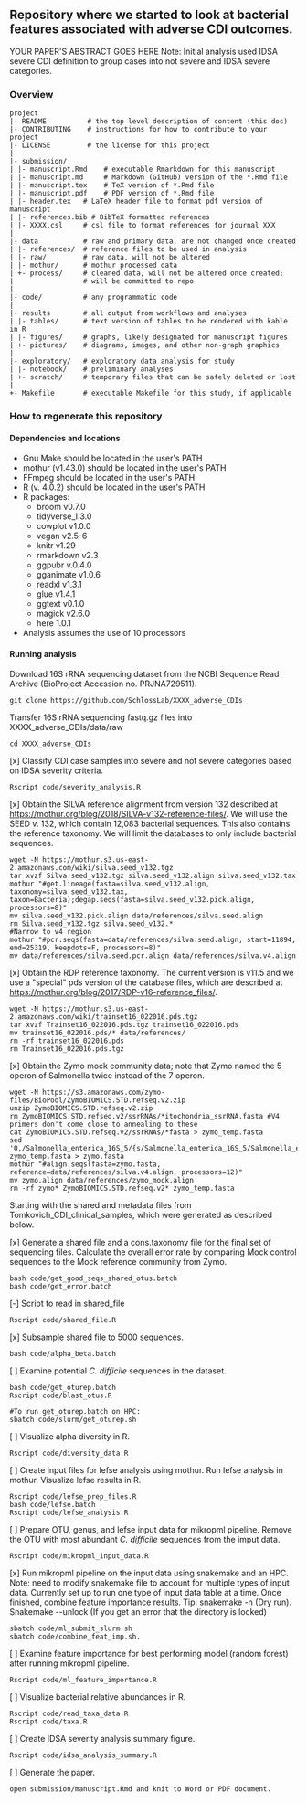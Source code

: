 
## Repository where we started to look at bacterial features associated with adverse CDI outcomes.

YOUR PAPER'S ABSTRACT GOES HERE
Note: Initial analysis used IDSA severe CDI definition to group cases into not severe and IDSA severe categories.

### Overview

	project
	|- README          # the top level description of content (this doc)
	|- CONTRIBUTING    # instructions for how to contribute to your project
	|- LICENSE         # the license for this project
	|
	|- submission/
	| |- manuscript.Rmd    # executable Rmarkdown for this manuscript
	| |- manuscript.md     # Markdown (GitHub) version of the *.Rmd file
	| |- manuscript.tex    # TeX version of *.Rmd file
	| |- manuscript.pdf    # PDF version of *.Rmd file
	| |- header.tex   # LaTeX header file to format pdf version of manuscript
	| |- references.bib # BibTeX formatted references
	| |- XXXX.csl     # csl file to format references for journal XXX
	|
	|- data           # raw and primary data, are not changed once created
	| |- references/  # reference files to be used in analysis
	| |- raw/         # raw data, will not be altered
	| |- mothur/      # mothur processed data
	| +- process/     # cleaned data, will not be altered once created;
	|                 # will be committed to repo
	|
	|- code/          # any programmatic code
	|
	|- results        # all output from workflows and analyses
	| |- tables/      # text version of tables to be rendered with kable in R
	| |- figures/     # graphs, likely designated for manuscript figures
	| +- pictures/    # diagrams, images, and other non-graph graphics
	|
	|- exploratory/   # exploratory data analysis for study
	| |- notebook/    # preliminary analyses
	| +- scratch/     # temporary files that can be safely deleted or lost
	|
	+- Makefile       # executable Makefile for this study, if applicable


### How to regenerate this repository

#### Dependencies and locations
* Gnu Make should be located in the user's PATH
* mothur (v1.43.0) should be located in the user's PATH
* FFmpeg should be located in the user's PATH
* R (v. 4.0.2) should be located in the user's PATH
* R packages:
    * broom v0.7.0
    * tidyverse_1.3.0
    * cowplot v1.0.0
    * vegan v2.5-6
    * knitr v1.29
    * rmarkdown v2.3
    * ggpubr v.0.4.0
    * gganimate v1.0.6
    * readxl v1.3.1
    * glue v1.4.1
    * ggtext v0.1.0
	 * magick v2.6.0
	 * here 1.0.1
* Analysis assumes the use of 10 processors

#### Running analysis

Download 16S rRNA sequencing dataset from the NCBI Sequence Read Archive (BioProject Accession no. PRJNA729511).
```
git clone https://github.com/SchlossLab/XXXX_adverse_CDIs
```

Transfer 16S rRNA sequencing fastq.gz files into XXXX_adverse_CDIs/data/raw
```
cd XXXX_adverse_CDIs
```

[x] Classify CDI case samples into severe and not severe categories based on IDSA severity criteria.
```
Rscript code/severity_analysis.R
```

[x] Obtain the SILVA reference alignment from version 132 described at https://mothur.org/blog/2018/SILVA-v132-reference-files/. We will use the SEED v. 132, which contain 12,083 bacterial sequences. This also contains the reference taxonomy. We will limit the databases to only include bacterial sequences.
```
wget -N https://mothur.s3.us-east-2.amazonaws.com/wiki/silva.seed_v132.tgz
tar xvzf Silva.seed_v132.tgz silva.seed_v132.align silva.seed_v132.tax
mothur "#get.lineage(fasta=silva.seed_v132.align, taxonomy=silva.seed_v132.tax, taxon=Bacteria);degap.seqs(fasta=silva.seed_v132.pick.align, processors=8)"
mv silva.seed_v132.pick.align data/references/silva.seed.align
rm Silva.seed_v132.tgz silva.seed_v132.*
#Narrow to v4 region
mothur "#pcr.seqs(fasta=data/references/silva.seed.align, start=11894, end=25319, keepdots=F, processors=8)"
mv data/references/silva.seed.pcr.align data/references/silva.v4.align
```
[x] Obtain the RDP reference taxonomy. The current version is v11.5 and we use a "special" pds version of the database files, which are described at https://mothur.org/blog/2017/RDP-v16-reference_files/.
```
wget -N https://mothur.s3.us-east-2.amazonaws.com/wiki/trainset16_022016.pds.tgz
tar xvzf Trainset16_022016.pds.tgz trainset16_022016.pds
mv trainset16_022016.pds/* data/references/
rm -rf trainset16_022016.pds
rm Trainset16_022016.pds.tgz
```
[x] Obtain the Zymo mock community data; note that Zymo named the 5 operon of Salmonella twice instead of the 7 operon.
```
wget -N https://s3.amazonaws.com/zymo-files/BioPool/ZymoBIOMICS.STD.refseq.v2.zip
unzip ZymoBIOMICS.STD.refseq.v2.zip
rm ZymoBIOMICS.STD.refseq.v2/ssrRNAs/*itochondria_ssrRNA.fasta #V4 primers don't come close to annealing to these
cat ZymoBIOMICS.STD.refseq.v2/ssrRNAs/*fasta > zymo_temp.fasta
sed '0,/Salmonella_enterica_16S_5/{s/Salmonella_enterica_16S_5/Salmonella_enterica_16S_7/}' zymo_temp.fasta > zymo.fasta
mothur "#align.seqs(fasta=zymo.fasta, reference=data/references/silva.v4.align, processors=12)"
mv zymo.align data/references/zymo_mock.align
rm -rf zymo* ZymoBIOMICS.STD.refseq.v2* zymo_temp.fasta
```

Starting with the shared and metadata files from Tomkovich_CDI_clinical_samples, which were generated as described below.

[x] Generate a shared file and a cons.taxonomy file for the final set of sequencing files. Calculate the overall error rate by comparing Mock control sequences to the Mock reference community from Zymo.
```
bash code/get_good_seqs_shared_otus.batch
bash code/get_error.batch

```
[-] Script to read in shared_file
```
Rscript code/shared_file.R
```
[x] Subsample shared file to 5000 sequences.
```
bash code/alpha_beta.batch
```
[ ] Examine potential *C. difficile* sequences in the dataset.
```
bash code/get_oturep.batch
Rscript code/blast_otus.R

#To run get_oturep.batch on HPC:
sbatch code/slurm/get_oturep.sh
```
[ ] Visualize alpha diversity in R.
```
Rscript code/diversity_data.R
```
[ ] Create input files for lefse analysis using mothur. Run lefse analysis in mothur. Visualize lefse results in R.
```
Rscript code/lefse_prep_files.R
bash code/lefse.batch
Rscript code/lefse_analysis.R
```
[ ] Prepare OTU, genus, and lefse input data for mikropml pipeline. Remove the OTU with most abundant *C. difficile* sequences from the imput data.
```
Rscript code/mikropml_input_data.R
```
[x] Run mikropml pipeline on the input data using snakemake and an HPC.
Note: need to modify snakemake file to account for multiple types of input data. Currently set up to run one type of input data table at a time. Once finished, combine feature importance results.
Tip: snakemake -n (Dry run). Snakemake --unlock (If you get an error that the directory is locked)
```
sbatch code/ml_submit_slurm.sh
sbatch code/combine_feat_imp.sh.
```
[ ] Examine feature importance for best performing model (random forest) after running mikropml pipeline.
```
Rscript code/ml_feature_importance.R
```
[ ] Visualize bacterial relative abundances in R.
```
Rscript code/read_taxa_data.R
Rscript code/taxa.R
```
[ ] Create IDSA severity analysis summary figure.
```
Rscript code/idsa_analysis_summary.R
```

[ ] Generate the paper.
```
open submission/manuscript.Rmd and knit to Word or PDF document.
```
